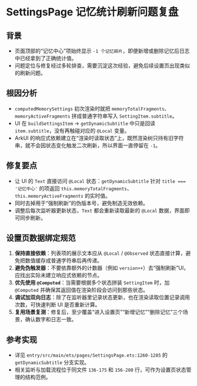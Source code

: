 # SettingsPage 记忆统计刷新问题复盘

## 背景
- 页面顶部的“记忆中心”项始终显示 `-1 个记忆碎片`，即便新增或删除记忆后日志中已经拿到了正确统计值。
- 问题定位与修复经过多轮排查，需要沉淀这次经验，避免后续设置页出现类似的刷新问题。

## 根因分析
- `computedMemorySettings` 初次渲染时就把 `memoryTotalFragments`、`memoryActiveFragments` 拼成普通字符串写入 `SettingItem.subtitle`。
- UI 在 `buildSettingsItem` → `getDynamicSubtitle` 中只是回读 `item.subtitle`，没有再触碰对应的 `@Local` 变量。
- ArkUI 的响应式依赖建立在“渲染时读取状态”上，既然渲染树只持有旧字符串，就不会因状态变化触发二次刷新，所以界面一直停留在 `-1`。

## 修复要点
- 让 UI 的 `Text` 直接访问 `@Local` 状态：`getDynamicSubtitle` 针对 `title === '记忆中心'` 的项返回 `this.memoryTotalFragments`、`this.memoryActiveFragments` 的实时值。
- 同时去掉用于“强制刷新”的伪版本号，避免制造无效依赖。
- 调整后每次监听器更新状态，`Text` 都会重新读取最新的 `@Local` 数据，界面即可同步刷新。

## 设置页数据绑定规范
1. **保持直接依赖**：列表项的展示文本应从 `@Local` / `@Observed` 状态直接计算，避免把数值缓存成普通字符串后再传递。
2. **避免伪触发器**：不要依靠额外的计数器（例如 `version++`）去“强制刷新”UI，应找出实际未建立响应式依赖的节点。
3. **优先使用 `@Computed`**：当需要根据多个状态拼装 `SettingItem` 时，加 `@Computed` 并确保其返回值在渲染阶段会访问到那些状态。
4. **调试加双向日志**：除了在监听器里记录状态更新，也在渲染读取位置记录调用次数，可快速判断 UI 是否重新计算。
5. **复用场景复测**：修复后，至少覆盖“进入设置页”“新增记忆”“删除记忆”三个场景，确认数字和日志一致。

## 参考实现
- 详见 `entry/src/main/ets/pages/SettingsPage.ets:1260-1285` 的 `getDynamicSubtitle` 分支实现。
- 相关监听与加载流程位于同文件 `136-175` 和 `156-208` 行，可作为设置页状态管理的结构范例。

